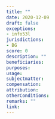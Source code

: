 ```yaml
---
title: ""
date: 2020-12-09 
draft: false
exceptions:
- info53l
jurisdictions:
- BG
score: 0
description: "" 
beneficiaries:
purposes: 
usage:
subjectmatter:
compensation:
attribution: 
otherConditions: 
remarks: ""
link: 
---
```

